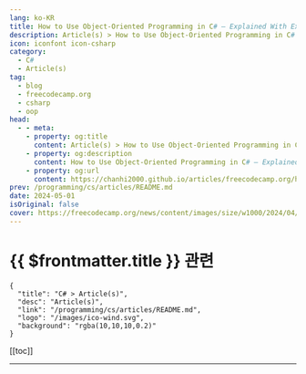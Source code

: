 ```yaml
---
lang: ko-KR
title: How to Use Object-Oriented Programming in C# – Explained With Examples
description: Article(s) > How to Use Object-Oriented Programming in C# – Explained With Examples
icon: iconfont icon-csharp
category: 
  - C#
  - Article(s)
tag: 
  - blog
  - freecodecamp.org
  - csharp
  - oop
head:
  - - meta:
    - property: og:title
      content: Article(s) > How to Use Object-Oriented Programming in C# – Explained With Examples
    - property: og:description
      content: How to Use Object-Oriented Programming in C# – Explained With Examples
    - property: og:url
      content: https://chanhi2000.github.io/articles/freecodecamp.org/how-to-use-oop-in-c-sharp.html
prev: /programming/cs/articles/README.md
date: 2024-05-01
isOriginal: false
cover: https://freecodecamp.org/news/content/images/size/w1000/2024/04/Attractive-1.png
---
```


# {{ $frontmatter.title }} 관련

```component VPCard
{
  "title": "C# > Article(s)",
  "desc": "Article(s)",
  "link": "/programming/cs/articles/README.md",
  "logo": "/images/ico-wind.svg",
  "background": "rgba(10,10,10,0.2)"
}
```

[[toc]]

---

<SiteInfo
  name="How to Use Object-Oriented Programming in C# – Explained With Examples"
  desc="Welcome to this comprehensive guide on object-oriented programming (OOP) using C#. This article will delve into the four fundamental pillars of OOP:  * Inheritance  * Encapsulation  * Polymorphism  * Abstraction Whether you're a seasoned programmer or a beginner stepping into the world of C#, this article..."
  url="https://freecodecamp.org/news/how-to-use-oop-in-c-sharp/"
  logo="https://cdn.freecodecamp.org/universal/favicons/favicon.ico"
  preview="https://freecodecamp.org/news/content/images/size/w1000/2024/04/Attractive-1.png"/>

<!-- TODO: 작성 -->

